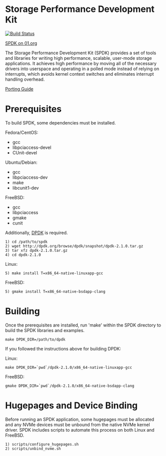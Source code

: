 Storage Performance Development Kit
===================================

[![Build Status](https://travis-ci.org/spdk/spdk.svg?branch=master)](https://travis-ci.org/spdk/spdk)

[SPDK on 01.org](https://01.org/spdk)

The Storage Performance Development Kit (SPDK) provides a set of tools
and libraries for writing high performance, scalable, user-mode storage
applications.
It achieves high performance by moving all of the necessary drivers into
userspace and operating in a polled mode instead of relying on interrupts,
which avoids kernel context switches and eliminates interrupt handling
overhead.

[Porting Guide](PORTING.md)

Prerequisites
=============

To build SPDK, some dependencies must be installed.

Fedora/CentOS:

- gcc
- libpciaccess-devel
- CUnit-devel

Ubuntu/Debian:

- gcc
- libpciaccess-dev
- make
- libcunit1-dev

FreeBSD:

- gcc
- libpciaccess
- gmake
- cunit

Additionally, [DPDK](http://dpdk.org/doc/quick-start) is required.

    1) cd /path/to/spdk
    2) wget http://dpdk.org/browse/dpdk/snapshot/dpdk-2.1.0.tar.gz
    3) tar xfz dpdk-2.1.0.tar.gz
    4) cd dpdk-2.1.0

Linux:

    5) make install T=x86_64-native-linuxapp-gcc

FreeBSD:

    5) gmake install T=x86_64-native-bsdapp-clang

Building
========

Once the prerequisites are installed, run 'make' within the SPDK directory
to build the SPDK libraries and examples.

    make DPDK_DIR=/path/to/dpdk

If you followed the instructions above for building DPDK:

Linux:

    make DPDK_DIR=`pwd`/dpdk-2.1.0/x86_64-native-linuxapp-gcc

FreeBSD:

    gmake DPDK_DIR=`pwd`/dpdk-2.1.0/x86_64-native-bsdapp-clang

Hugepages and Device Binding
============================

Before running an SPDK application, some hugepages must be allocated and
any NVMe devices must be unbound from the native NVMe kernel driver.
SPDK includes scripts to automate this process on both Linux and FreeBSD.

    1) scripts/configure_hugepages.sh
    2) scripts/unbind_nvme.sh
